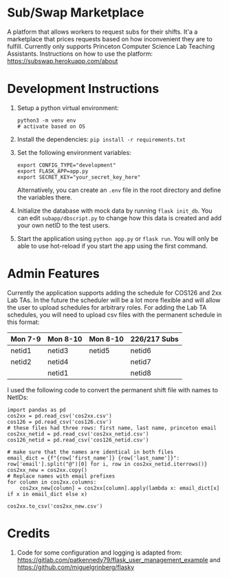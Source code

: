 # Sub/Swap Marketplace
A platform that allows workers to request subs for their shifts. It'a a marketplace that prices requests based on how inconvenient they are to fulfill. Currently only supports Princeton Computer Science Lab Teaching Assistants. Instructions on how to use the platform: https://subswap.herokuapp.com/about

# Development Instructions
1. Setup a python virtual environment:
    ```
    python3 -m venv env
    # activate based on OS
    ```
2. Install the dependencies:
    `pip install -r requirements.txt`
3. Set the following environment variables:

    ```
    export CONFIG_TYPE="development"
    export FLASK_APP=app.py
    export SECRET_KEY="your_secret_key_here"
    ```
    Alternatively, you can create an `.env` file in the root directory and define the variables there.

4. Initialize the database with mock data by running `flask init_db`. You can edit `subapp/dbscript.py` to change how this data is created and add your own netID to the test users.

5. Start the application using `python app.py` or `flask run`. You will only be able to use hot-reload if you start the app using the first command.

# Admin Features
Currently the application supports adding the schedule for COS126 and 2xx Lab TAs. In the future the scheduler will be a lot more flexible and will allow the user to upload schedules for arbitrary roles. For adding the Lab TA schedules, you will need to upload csv files with the permanent schedule in this format:

| Mon 7-9 | Mon 8-10 | Mon 8-10 | 226/217 Subs |
| ------- | -------- | -------- | ------------ |
| netid1  | netid3   | netid5   | netid6       |
| netid2  | netid4   |          | netid7       |
|         | netid1   |          | netid8       |

I used the following code to convert the permanent shift file with names to NetIDs:


    import pandas as pd
    cos2xx = pd.read_csv('cos2xx.csv')
    cos126 = pd.read_csv('cos126.csv')
    # these files had three rows: first name, last name, princeton email
    cos2xx_netid = pd.read_csv('cos2xx_netid.csv')
    cos126_netid = pd.read_csv('cos126_netid.csv')

    # make sure that the names are identical in both files
    email_dict = {f"{row['first_name']} {row['last_name']}": row['email'].split("@")[0] for i, row in cos2xx_netid.iterrows()}
    cos2xx_new = cos2xx.copy()
    # Replace names with email prefixes
    for column in cos2xx.columns:
        cos2xx_new[column] = cos2xx[column].apply(lambda x: email_dict[x] if x in email_dict else x)

    cos2xx.to_csv('cos2xx_new.csv')

# Credits
1. Code for some configuration and logging is adapted from: https://gitlab.com/patkennedy79/flask_user_management_example and https://github.com/miguelgrinberg/flasky